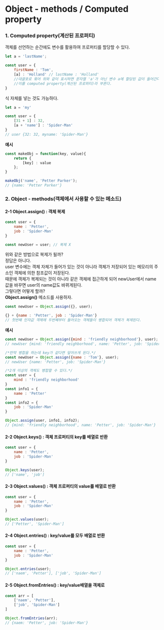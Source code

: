 Object - methods / Computed property
=============
### 1. Computed property(계산된 프로퍼티)   
객체를 선언하는 순간에도 변수를 활용하여 프로퍼티를 할당할 수 있다.   
```javascript
let a = 'lastName';

const user = {
    firstName : 'Tom',
    [a] : 'Holland' // lastName : 'Holland'
    //대괄호로 묶어 위와 같이 표시하면 문자열 'a'가 아닌 변수 a에 할당된 값이 들어간다.
    //이를 computed property(계산된 프로퍼티)라 부른다.
}
```

식 자체를 넣는 것도 가능하다.
```javascript
let a = 'my'

const user = {
    [31 + 1] : 32,
    [a + 'name'] : 'Spider-Man'
}
// user {32: 32, myname: 'Spider-Man'}
```

**예시**
```javascript
const makeObj = function(key, value){
    return {
        [key] : value
    };
}

makeObj('name', 'Petter Parker');
// {name: 'Petter Parker'}
```

### 2. Object - methods(객체에서 사용할 수 있는 메소드)
#### 2-1 Object.assign() : 객체 복제   
```javascript
const user = {
    name : 'Petter',
    job : 'Spider-Man'
}

const newUser = user; // 복제 X
```
위와 같은 방법으로 복제가 될까?   
정답은 아니다.   
user 변수에는 객체 자체가 들어가 있는 것이 아니라 객체가 저장되어 있는 메모리의 주소인 객체에 의한 참조값이 저장된다.   
때문에 객체가 복제되는 것이 아니라 같은 객체에 접근하게 되어 newUser에서 name값을 바꾸면 user의 name값도 바뀌게된다.   
그렇다면 어떻게 할까?   
**Object.assign()** 메소드를 사용하자.   
```javascript
const newUser = Object.assign({}, user);

{} + {name : 'Petter', job : 'Spider-Man'}
// 첫번째 인자값 객체에 두번째부터 들어오는 객체들이 병합되어 객체가 복제된다.
```
**예시**   
```javascript
const newUser = Object.assign({mind : 'friendly neighborhood'}, user);
// newUser {mind: 'friendly neighborhood', name: 'Petter', job: 'Spider-Man'}

/*만약 병합을 하는데 key가 같다면 덮어쓰게 된다.*/
const newUser = Object.assign({name : 'Tom'}, user);
// newUser {name: 'Petter', job: 'Spider-Man'}

/*2개 이상의 객체도 병합할 수 있다.*/
const user = {
    mind : 'friendly neighborhood'
}
const info1 = {
    name : 'Petter'
}
const info2 = {
    job : 'Spider-Man'
}

Object.assign(user, info1, info2);
// {mind: 'friendly neighborhood', name: 'Petter', job: 'Spider-Man'}
```
#### 2-2 Object.keys() : 객체 프로퍼티의 key를 배열로 반환
```javascript
const user = {
    name : 'Petter',
    job : 'Spider-Man'
}

Object.keys(user);
// ['name', 'job']
```

#### 2-3 Object.values() : 객체 프로퍼티의 value를 배열로 반환
```javascript
const user = {
    name : 'Petter',
    job : 'Spider-Man'
}

Object.values(user);
// ['Petter', 'Spider-Man']
```
#### 2-4 Object.entries() : key/value를 모두 배열로 반환
```javascript
const user = {
    name : 'Petter',
    job : 'Spider-Man'
}

Object.entries(user);
// ['naem', 'Petter'], ['job', 'Spider-Man']
```
#### 2-5 Object.fromEntries() : key/value배열을 객체로
```javascript
const arr = [
    ['naem', 'Petter'],
    ['job', 'Spider-Man']
]

Object.fromEntries(arr);
// {naem: 'Petter', job: 'Spider-Man'}
```